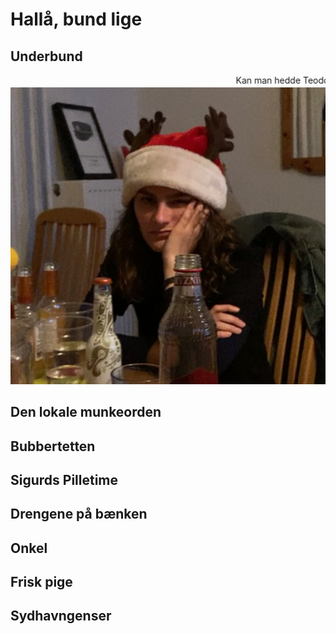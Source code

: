 # Hallå, bund lige
## Underbund
<marquee>Kan man hedde Teodora kan man bunde!</marquee> <br/>
![alt text](StodderTheo.png "Title")
## Den lokale munkeorden

## Bubbertetten 

## Sigurds Pilletime

## Drengene på bænken

## Onkel

## Frisk pige

## Sydhavngenser
